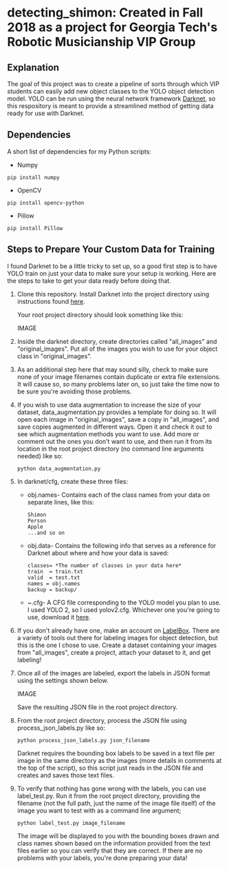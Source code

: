 # detecting_shimon: Created in Fall 2018 as a project for Georgia Tech's Robotic Musicianship VIP Group

## Explanation
The goal of this project was to create a pipeline of sorts through which VIP students can easily add new object classes to the YOLO object detection model. YOLO can be run using the neural network framework [Darknet](https://github.com/pjreddie/darknet), so this respository is meant to provide a streamlined method of getting data ready for use with Darknet.

## Dependencies
A short list of dependencies for my Python scripts:
* Numpy
```
pip install numpy
```
* OpenCV
```
pip install opencv-python
```
* Pillow
```
pip install Pillow
```

## Steps to Prepare Your Custom Data for Training

I found Darknet to be a little tricky to set up, so a good first step is to have YOLO train on just your data to make sure your setup is working. Here are the steps to take to get your data ready before doing that.

1. Clone this repository. Install Darknet into the project directory using instructions found [here](https://pjreddie.com/darknet/install/).

   Your root project directory should look something like this:

   IMAGE

2. Inside the darknet directory, create directories called "all_images" and "original_images". Put all of the images you wish to use for your object class in "original_images".

3. As an additional step here that may sound silly, check to make sure none of your image filenames contain duplicate or extra file extensions. It will cause so, *so* many problems later on, so just take the time now to be sure you're avoiding those problems.

4. If you wish to use data augmentation to increase the size of your dataset, data_augmentation.py provides a template for doing so. It will open each image in "original_images", save a copy in "all_images", and save copies augmented in different ways. Open it and check it out to see which augmentation methods you want to use. Add more or comment out the ones you don't want to use, and then run it from its location in the root project directory (no command line arguments needed) like so:
   ```
   python data_augmentation.py
   ```
   
5. In darknet/cfg, create these three files:
   * obj.names- Contains each of the class names from your data on separate lines, like this:
     ```
     Shimon
     Person
     Apple
     ...and so on
     ```
     
   * obj.data- Contains the following info that serves as a reference for Darknet about where and how your data is saved:
     ```
     classes= *The number of classes in your data here*  
     train  = train.txt  
     valid  = test.txt  
     names = obj.names  
     backup = backup/
     ```
   * ~.cfg- A CFG file corresponding to the YOLO model you plan to use. I used YOLO 2, so I used yolov2.cfg. Whichever one you're going to use, download it [here](https://pjreddie.com/darknet/yolo/).

6. If you don't already have one, make an account on [LabelBox](https://www.labelbox.com). There are a variety of tools out there for labeling images for object detection, but this is the one I chose to use. Create a dataset containing your images from "all_images", create a project, attach your dataset to it, and get labeling!

7. Once all of the images are labeled, export the labels in JSON format using the settings shown below.

   IMAGE
   
   Save the resulting JSON file in the root project directory.
   
8. From the root project directory, process the JSON file using process_json_labels.py like so:
   ```
   python process_json_labels.py json_filename
   ```
   Darknet requires the bounding box labels to be saved in a text file per image in the same directory as the images (more details in comments at the top of the script), so this script just reads in the JSON file and creates and saves those text files.
   
9. To verify that nothing has gone wrong with the labels, you can use label_test.py. Run it from the root project directory, providing the filename (not the full path, just the name of the image file itself) of the image you want to test with as a command line argument;
   ```
   python label_test.py image_filename
   ```
   The image will be displayed to you with the bounding boxes drawn and class names shown based on the information provided from the text files earlier so you can verify that they are correct. If there are no problems with your labels, you're done preparing your data!
